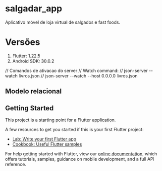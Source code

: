 # salgadar_app

Aplicativo móvel de loja virtual de salgados e fast foods.

# Versões
1. Flutter: 1.22.5
2. Android SDK: 30.0.2

// Comandos de ativacao do server
// Watch command:
// json-server --watch livros.json
// json-server --watch --host 0.0.0.0  livros.json

## Modelo relacional


## Getting Started

This project is a starting point for a Flutter application.

A few resources to get you started if this is your first Flutter project:

- [Lab: Write your first Flutter app](https://flutter.dev/docs/get-started/codelab)
- [Cookbook: Useful Flutter samples](https://flutter.dev/docs/cookbook)

For help getting started with Flutter, view our
[online documentation](https://flutter.dev/docs), which offers tutorials,
samples, guidance on mobile development, and a full API reference.
